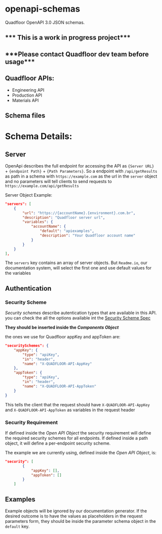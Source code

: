 # openapi-schemas
Quadfloor OpenAPI 3.0 JSON schemas. 

<h2>*** This is a work in progress project***</h2>
<h2>***Please contact Quadfloor dev team before usage***</h2>

## Quadfloor APIs:
- Engineering API
- Production API
- Materials API
## Schema files

# Schema Details:

## Server

OpenApi describes the full endpoint for accessing the API as `{Server URL}` + `{endpoint Path}` + `{Path Parameters}`.
So a endpoint with `/api/getResults` as path in a schema with `https://example.com` as the url in the `server` object and no parameters will tell clients to send requests to `https://example.com/api/getResults`

Server Object Example: 

```json 
"servers": [
    {
        "url": "https://{accountName}.{environment}.com.br",
        "description": "Quadfloor server url",
        "variables": {
            "accountName": {
                "default": "apiexamples",
                "description": "Your Quadfloor account name"
            }
        }
    }
],
```
The `servers` key contains an array of server objects. But `Readme.io`, our documentation system, will select the first one and use default values for the variables

## Authentication

### Security Scheme

_Security schemes_ describe autentication types that are available in this API. you can check the all the options available int the [Security Scheme Spec](http://spec.openapis.org/oas/v3.0.0#security-scheme-object) 

**They should be inserted inside the _Components Object_** 

the ones we use for Quadfloor appKey and appToken are:

```json 
"securitySchemes": {
    "appKey": {
        "type": "apiKey",
        "in": "header",
        "name": "X-QUADFLOOR-API-AppKey"
    },
    "appToken": {
        "type": "apiKey",
        "in": "header",
        "name": "X-QUADFLOOR-API-AppToken"
    }
}
```

This tells the client that the request should have `X-QUADFLOOR-API-AppKey` and `X-QUADFLOOR-API-AppToken` as variables in the request header

### Security Requirement

If defined inside the _Open API Object_ the security requirement will define the required security schemes for all endpoints. If defined inside a path object, it will define a per-endpoint security scheme. 

The example we are currently using, defined inside the _Open API Object_, is:

```json 
"security": [
        {
            "appKey": [],
            "appToken": []
        }
    ]
```

## Examples

Example objects will be ignored by our documentation generator. If the desired outcome is to have the values as placeholders in the request parameters form, they should be inside the parameter schema object in the `default` key. 

